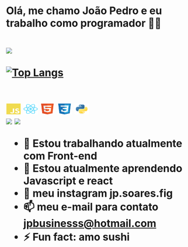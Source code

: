 <h1>Olá, me chamo João Pedro e eu trabalho como programador 👨‍💻<h1/>
 
<picture>
<source 
  srcset="https://github-readme-stats.vercel.app/api?username=jpsoaresfig&show_icons=true&theme=dark"
  media="(prefers-color-scheme: dark)"
/>
<source
  srcset="https://github-readme-stats.vercel.app/api?username=jpsoaresfig&show_icons=true"
  media="(prefers-color-scheme: light), (prefers-color-scheme: no-preference)"
/>
<img src="https://github-readme-stats.vercel.app/api?username=jpsoaresfig&show_icons=true" />
</picture>
  
[![Top Langs](https://github-readme-stats.vercel.app/api/top-langs/?username=jpsoaresfig&layout=compact)](https://github.com/jpsoaresfig/github-readme-stats)
<div style="display: inline_block"><br>
  <img align="center" alt="jp-Js" height="30" width="40" src="https://raw.githubusercontent.com/devicons/devicon/master/icons/javascript/javascript-plain.svg">
  <img align="center" alt="jp-React" height="30" width="40" src="https://raw.githubusercontent.com/devicons/devicon/master/icons/react/react-original.svg">
  <img align="center" alt="jp-HTML" height="30" width="40" src="https://raw.githubusercontent.com/devicons/devicon/master/icons/html5/html5-original.svg">
  <img align="center" alt="jp-CSS" height="30" width="40" src="https://raw.githubusercontent.com/devicons/devicon/master/icons/css3/css3-original.svg">
  <img align="center" alt="jp-Python" height="30" width="40" src="https://raw.githubusercontent.com/devicons/devicon/master/icons/python/python-original.svg">
</div>

<div>
 <a href="https://www.instagram.com/jp.soares.fig/" target="_blank"><img src="https://img.shields.io/badge/-Instagram-%23E4405F?style=for-the-badge&logo=instagram&logoColor=white" target="_blank"></a>
 <a href="https://www.linkedin.com/in/joão-pedro-figueiredo-55684420a/" target="_blank"><img src="https://img.shields.io/badge/-LinkedIn-%230077B5?style=for-the-badge&logo=linkedin&logoColor=white" target="_blank"></a> 
<div/>
  
 
 
  
- 🔭 Estou trabalhando atualmente com Front-end
  <br/>
- 🌱 Estou atualmente aprendendo Javascript e react
  <br/>
- 🤔 meu instagram jp.soares.fig
  <br/>
- 📫 meu e-mail para contato jpbusinesss@hotmail.com
  <br/>
- ⚡ Fun fact: amo sushi

